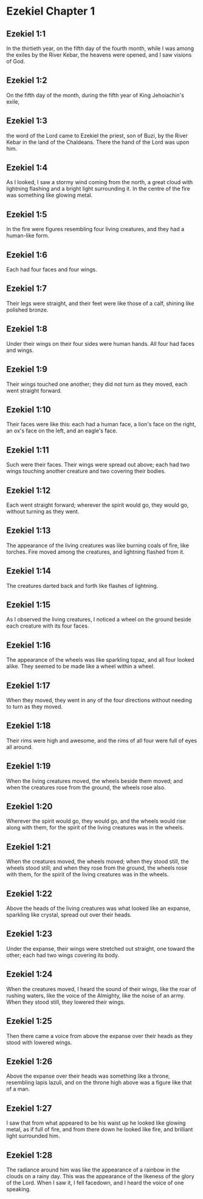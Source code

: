 # Ezekiel Chapter 1

## Ezekiel 1:1
In the thirtieth year, on the fifth day of the fourth month, while I was among the exiles by the River Kebar, the heavens were opened, and I saw visions of God.

## Ezekiel 1:2
On the fifth day of the month, during the fifth year of King Jehoiachin's exile,

## Ezekiel 1:3
the word of the Lord came to Ezekiel the priest, son of Buzi, by the River Kebar in the land of the Chaldeans. There the hand of the Lord was upon him.

## Ezekiel 1:4
As I looked, I saw a stormy wind coming from the north, a great cloud with lightning flashing and a bright light surrounding it. In the centre of the fire was something like glowing metal.

## Ezekiel 1:5
In the fire were figures resembling four living creatures, and they had a human-like form.

## Ezekiel 1:6
Each had four faces and four wings.

## Ezekiel 1:7
Their legs were straight, and their feet were like those of a calf, shining like polished bronze.

## Ezekiel 1:8
Under their wings on their four sides were human hands. All four had faces and wings.

## Ezekiel 1:9
Their wings touched one another; they did not turn as they moved, each went straight forward.

## Ezekiel 1:10
Their faces were like this: each had a human face, a lion's face on the right, an ox's face on the left, and an eagle's face.

## Ezekiel 1:11
Such were their faces. Their wings were spread out above; each had two wings touching another creature and two covering their bodies.

## Ezekiel 1:12
Each went straight forward; wherever the spirit would go, they would go, without turning as they went.

## Ezekiel 1:13
The appearance of the living creatures was like burning coals of fire, like torches. Fire moved among the creatures, and lightning flashed from it.

## Ezekiel 1:14
The creatures darted back and forth like flashes of lightning.

## Ezekiel 1:15
As I observed the living creatures, I noticed a wheel on the ground beside each creature with its four faces.

## Ezekiel 1:16
The appearance of the wheels was like sparkling topaz, and all four looked alike. They seemed to be made like a wheel within a wheel.

## Ezekiel 1:17
When they moved, they went in any of the four directions without needing to turn as they moved.

## Ezekiel 1:18
Their rims were high and awesome, and the rims of all four were full of eyes all around.

## Ezekiel 1:19
When the living creatures moved, the wheels beside them moved; and when the creatures rose from the ground, the wheels rose also.

## Ezekiel 1:20
Wherever the spirit would go, they would go, and the wheels would rise along with them, for the spirit of the living creatures was in the wheels.

## Ezekiel 1:21
When the creatures moved, the wheels moved; when they stood still, the wheels stood still; and when they rose from the ground, the wheels rose with them, for the spirit of the living creatures was in the wheels.

## Ezekiel 1:22
Above the heads of the living creatures was what looked like an expanse, sparkling like crystal, spread out over their heads.

## Ezekiel 1:23
Under the expanse, their wings were stretched out straight, one toward the other; each had two wings covering its body.

## Ezekiel 1:24
When the creatures moved, I heard the sound of their wings, like the roar of rushing waters, like the voice of the Almighty, like the noise of an army. When they stood still, they lowered their wings.

## Ezekiel 1:25
Then there came a voice from above the expanse over their heads as they stood with lowered wings.

## Ezekiel 1:26
Above the expanse over their heads was something like a throne, resembling lapis lazuli, and on the throne high above was a figure like that of a man.

## Ezekiel 1:27
I saw that from what appeared to be his waist up he looked like glowing metal, as if full of fire, and from there down he looked like fire, and brilliant light surrounded him.

## Ezekiel 1:28
The radiance around him was like the appearance of a rainbow in the clouds on a rainy day. This was the appearance of the likeness of the glory of the Lord. When I saw it, I fell facedown, and I heard the voice of one speaking.
